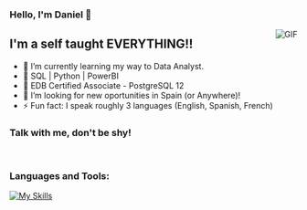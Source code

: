 ### Hello, I'm Daniel  👋

 <img align="right" alt="GIF" src="https://i.giphy.com/media/13HgwGsXF0aiGY/giphy.webp" />


## I'm a self taught EVERYTHING!!
- 🔭 I’m currently learning my way to Data Analyst.
- 🌱 SQL | Python | PowerBI
- 💬 EDB Certified Associate - PostgreSQL 12
- 👯 I’m looking for new oportunities in Spain (or Anywhere)!
- ⚡ Fun fact: I speak roughly 3 languages (English, Spanish, French)


### Talk with me, don't be shy!

<br />

### Languages and Tools:

[![My Skills](https://skillicons.dev/icons?i=js,html,css,ansible,bash,atom,bootstrap,cs,discord,docker,git,github,kubernetes,linux,mysql,postgres,py,selenium,unity,vim,vscode,wordpress)](https://skillicons.dev)

[linkedin]: https://www.linkedin.com/in/daniel-martin-machadinho/
